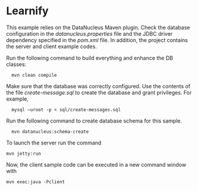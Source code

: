 Learnify
============================

This example relies on the DataNucleus Maven plugin. Check the database configuration in the *datanucleus.properties* file and the JDBC driver dependency specified in the *pom.xml* file. In addition, the project contains the server and client example codes.

Run the following command to build everything and enhance the DB classes:

      mvn clean compile

Make sure that the database was correctly configured. Use the contents of the file *create-message.sql* to create the database and grant privileges. For example,

      mysql –uroot -p < sql/create-messages.sql

Run the following command to create database schema for this sample.

      mvn datanucleus:schema-create

To launch the server run the command

    mvn jetty:run

Now, the client sample code can be executed in a new command window with

    mvn exec:java -Pclient

